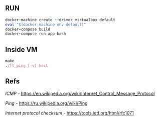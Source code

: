 ## RUN

```ruby
docker-machine create --driver virtualbox default
eval "$(docker-machine env default)"
docker-compose build
docker-compose run app bash
```

## Inside VM
```ruby
make
./ft_ping [-v] host
```

## Refs
*ICMP* - https://en.wikipedia.org/wiki/Internet_Control_Message_Protocol

*Ping* - https://ru.wikipedia.org/wiki/Ping

*Internet protocol checksum* - https://tools.ietf.org/html/rfc1071
